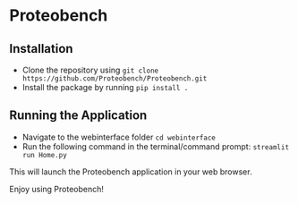 # Proteobench

## Installation
- Clone the repository using `git clone https://github.com/Proteobench/Proteobench.git`
- Install the package by running `pip install .`

## Running the Application
- Navigate to the webinterface folder `cd webinterface`
- Run the following command in the terminal/command prompt: `streamlit run Home.py`

This will launch the Proteobench application in your web browser.

Enjoy using Proteobench!


